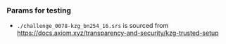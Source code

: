 ### Params for testing

- `./challenge_0078-kzg_bn254_16.srs` is sourced from https://docs.axiom.xyz/transparency-and-security/kzg-trusted-setup 